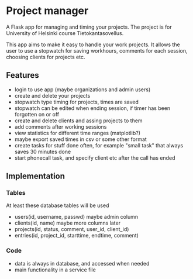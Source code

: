 # Project manager

A Flask app for managing and timing your projects. The project is for University of Helsinki course Tietokantasovellus.

This app aims to make it easy to handle your work projects. It allows the user to use a stopwatch for saving workhours, comments for each session, choosing clients for projects etc.

## Features

- login to use app (maybe organizations and admin users)
- create and delete your projects
- stopwatch type timing for projects, times are saved
- stopwatch can be edited when ending session, if timer has been forgotten on or off
- create and delete clients and assing projects to them
- add comments after working sessions
- view statistics for different time ranges (matplotlib?)
- maybe export saved times in csv or some other format
- create tasks for stuff done often, for example "small task" that always saves 30 minutes done
- start phonecall task, and specify client etc after the call has ended

## Implementation

### Tables

At least these database tables will be used
- users(id, username, passwd) maybe admin column
- clients(id, name) maybe more columns later
- projects(id, status, comment, user_id, client_id)
- entries(id, project_id, starttime, endtime, comment)

### Code
- data is always in database, and accessed when needed
- main functionality in a service file